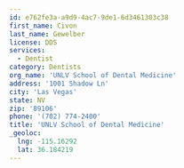 ```yaml
---
id: e762fe3a-a9d9-4ac7-9de1-6d3461303c38
first_name: Civon
last_name: Gewelber
license: DDS
services:
  - Dentist
category: Dentists
org_name: 'UNLV School of Dental Medicine'
address: '1001 Shadow Ln'
city: 'Las Vegas'
state: NV
zip: '89106'
phone: '(702) 774-2400'
title: 'UNLV School of Dental Medicine'
_geoloc:
  lng: -115.16292
  lat: 36.184219
---
```

